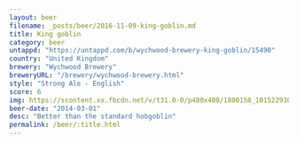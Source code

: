 ```yaml
---
layout: beer
filename: _posts/beer/2016-11-09-king-goblin.md
title: King goblin
category: beer
untappd: "https://untappd.com/b/wychwood-brewery-king-goblin/15490"
country: "United Kingdom"
brewery: "Wychwood Brewery"
breweryURL: "/brewery/wychwood-brewery.html"
style: "Strong Ale - English"
score: 6
img: https://scontent.xx.fbcdn.net/v/t31.0-0/p480x480/1800158_10152293086848745_1506561898_o.jpg?_nc_cat=102&_nc_ohc=i6SMawCs-SsAQmn7lUu2VYM-5d8U5-UKEH2Mh_6njwJzB_jqWvgsxxqjA&_nc_ht=scontent.xx&oh=4bea0f7cdc7c418eb5ed2134a3f9a9a9&oe=5E8804EE
beer-date: "2014-03-01"
desc: "Better than the standard hobgoblin"
permalink: /beer/:title.html
---
```

